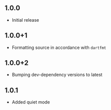 ## 1.0.0

- Initial release

## 1.0.0+1

- Formatting source in accordance with `dartfmt`

## 1.0.0+2

- Bumping dev-dependency versions to latest

## 1.0.1

- Added quiet mode